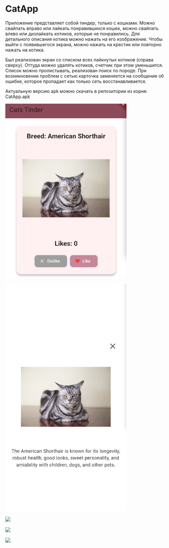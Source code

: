 # CatApp

Приложение представляет собой тиндер, только с кошками. Можно свайпать вправо или лайкать понравившихся кошек, можно свайпать влево или дизлайкать котиков, которые не понравились. Для детального описания котика можно нажать на его изображение. Чтобы выйти с появившегося экрана, можно нажать на крестик или повторно нажать на котика.

Был реализован экран со списком всех лайкнутых котиков (справа сверху). Оттуда можно удалять котиков, счетчик при этом уменьшится. Список можно пролистывать, реализован поиск по породе. При возникновении проблем с сетью карточка заменяется на сообщение об ошибке, которое пропадает как только сеть восстанавливается.

Актуальную версию apk можно скачать в репозитории из корня: CatApp.apk

![](images/Screenshot1.png)

![](images/Screenshot2.png)

![](images/Screenshot3.png)

![](images/Screenshot4.png)

![](images/Screenshot5.png)
